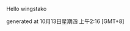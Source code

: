 <!--- 
The README.md is auto-generated. Do not edit.
--->

Hello wingstako

generated at 10月13日星期四 上午2:16 [GMT+8]
